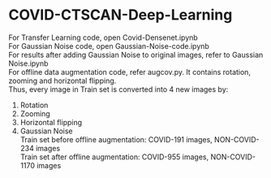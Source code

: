 # COVID-CTSCAN-Deep-Learning
For Transfer Learning code, open Covid-Densenet.ipynb<br/>
 For Gaussian Noise code, open Gaussian-Noise-code.ipynb<br/>
For results after adding Gaussian Noise to original images, refer to Gaussian Noise.ipynb<br/>
For offline data augmentation code, refer augcov.py. It contains rotation, zooming and horizontal flipping.<br/>
Thus, every image in Train set is converted into 4 new images by:<br/>
1) Rotation<br/>
2) Zooming<br/>
3) Horizontal flipping<br/>
4) Gaussian Noise<br/>
Train set before offline augmentation: COVID-191 images, NON-COVID-234 images<br/>
Train set after offline augmentation:  COVID-955 images, NON-COVID-1170 images<br/>
